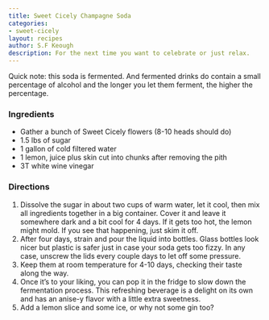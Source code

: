 ```yaml
---
title: Sweet Cicely Champagne Soda
categories:
- sweet-cicely
layout: recipes
author: S.F Keough
description: For the next time you want to celebrate or just relax.
---
```


Quick note: this soda is fermented. And fermented drinks do contain a small percentage of alcohol and the longer you let them ferment, the higher the percentage.

### Ingredients
- Gather a bunch of Sweet Cicely flowers (8-10 heads should do)
- 1.5 lbs of sugar
- 1 gallon of cold filtered water
- 1 lemon, juice plus skin cut into chunks after removing the pith 
- 3T white wine vinegar

### Directions
1. Dissolve the sugar in about two cups of warm water, let it cool, then mix all ingredients together in a big container. Cover it and leave it somewhere dark and a bit cool for 4 days. If it gets too hot, the lemon might mold. If you see that happening, just skim it off. 
2. After four days, strain and pour the liquid into bottles. Glass bottles look nicer but plastic is safer just in case your soda gets too fizzy. In any case, unscrew the lids every couple days to let off some pressure. 
3. Keep them at room temperature for 4-10 days, checking their taste along the way. 
4. Once it’s to your liking, you can pop it in the fridge to slow down the fermentation process. This refreshing beverage is a delight on its own and has an anise-y flavor with a little extra sweetness.
5. Add a lemon slice and some ice, or why not some gin too? 
